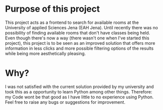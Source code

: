 # Purpose of this project

This project acts as a frontend to search for available rooms at the University of applied Sciences Jena (EAH Jena). Until recently there was no possibility of finding available rooms that don't have classes being held. Even though there's now a way (there wasn't one when I've started this project), this project is to be seen as an improved solution that offers more information in less clicks and more possible filtering options of the results while being more aesthetically pleasing.

# Why?

I was not satisfied with the current solution provided by my university
and took this as a opportunity to learn Python among other things.
Therefore: my Code wont be that good as I have little to no experience using Python.
Feel free to raise any bugs or suggestions for improvement.